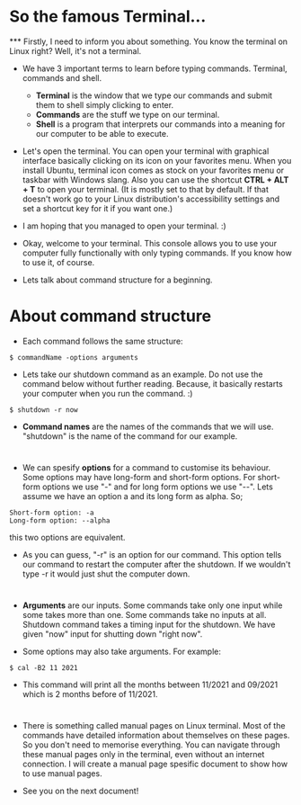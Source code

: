 # So the famous Terminal...

*** Firstly, I need to inform you about something. You know the terminal on Linux right? Well, it's not a terminal.

* We have 3 important terms to learn before typing commands. Terminal, commands and shell.
  * **Terminal** is the window that we type our commands and submit them to shell simply clicking to enter.
  * **Commands** are the stuff we type on our terminal.
  * **Shell** is a program that interprets our commands into a meaning for our computer to be able to execute.

* Let's open the terminal. You can open your terminal with graphical interface basically clicking on its icon on your favorites menu. When you install Ubuntu, terminal icon comes as stock on your favorites menu or taskbar with Windows slang. Also you can use the shortcut **CTRL + ALT + T** to open your terminal. (It is mostly set to that by default. If that doesn't work go to your Linux distribution's accessibility settings and set a shortcut key for it if you want one.)

* I am hoping that you managed to open your terminal. :) 

* Okay, welcome to your terminal. This console allows you to use your computer fully functionally with only typing commands. If you know how to use it, of course.

* Lets talk about command structure for a beginning.

# About command structure

* Each command follows the same structure: 

```
$ commandName -options arguments
```

* Lets take our shutdown command as an example. Do not use the command below without further reading. Because, it basically restarts your computer when you run the command. :)
```
$ shutdown -r now
```
* **Command names** are the names of the commands that we will use. "shutdown" is the name of the command for our example.

#
* We can spesify **options** for a command to customise its behaviour. Some options may have long-form and short-form options. For short-form options we use "-" and for long form options we use "--". Lets assume we have an option a and its long form as alpha. So;
```
Short-form option: -a 
Long-form option: --alpha
```
this two options are equivalent.

* As you can guess, "-r" is an option for our command. This option tells our command to restart the computer after the shutdown. If we wouldn't type -r it would just shut the computer down.

#
* **Arguments** are our inputs. Some commands take only one input while some takes more than one. Some commands take no inputs at all. Shutdown command takes a timing input for the shutdown. We have given "now" input for shutting down "right now".

* Some options may also take arguments. For example:
```
$ cal -B2 11 2021 
```
* This command will print all the months between 11/2021 and 09/2021 which is 2 months before of 11/2021.

#
* There is something called manual pages on Linux terminal. Most of the commands have detailed information about themselves on these pages. So you don't need to memorise everything. You can navigate through these manual pages only in the terminal, even without an internet connection. I will create a manual page spesific document to show how to use manual pages.

* See you on the next document!
